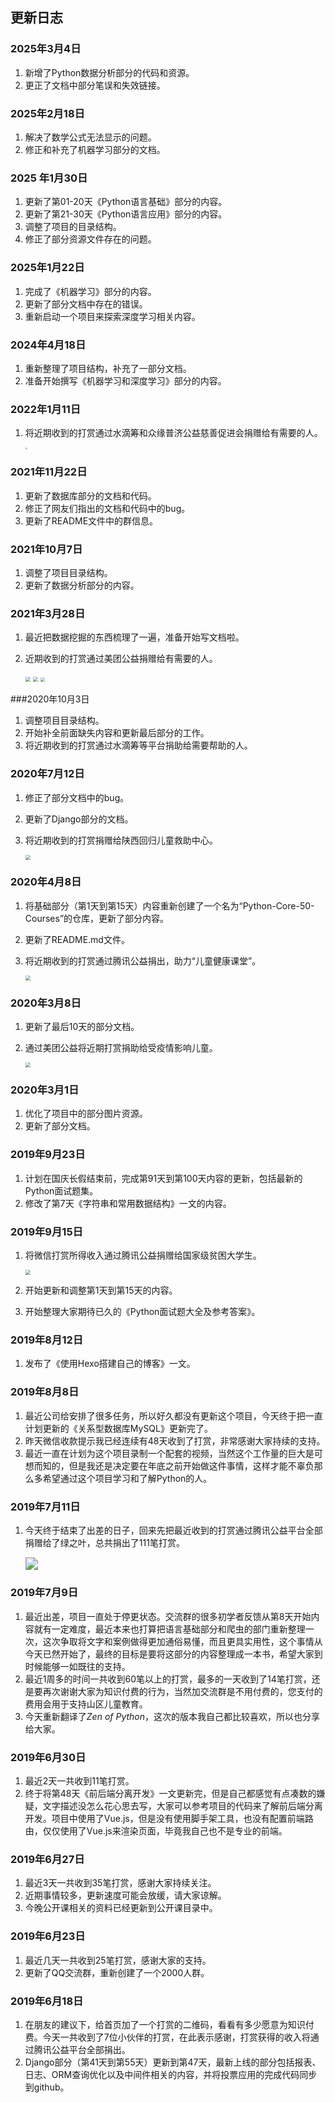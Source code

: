 ﻿## 更新日志

### 2025年3月4日

1. 新增了Python数据分析部分的代码和资源。
2. 更正了文档中部分笔误和失效链接。

### 2025年2月18日

1. 解决了数学公式无法显示的问题。
1. 修正和补充了机器学习部分的文档。

### 2025 年1月30日

1. 更新了第01-20天《Python语言基础》部分的内容。
1. 更新了第21-30天《Python语言应用》部分的内容。
1. 调整了项目的目录结构。
1. 修正了部分资源文件存在的问题。

### 2025年1月22日

1. 完成了《机器学习》部分的内容。
2. 更新了部分文档中存在的错误。
3. 重新启动一个项目来探索深度学习相关内容。

### 2024年4月18日

1. 重新整理了项目结构，补充了一部分文档。
2. 准备开始撰写《机器学习和深度学习》部分的内容。

### 2022年1月11日

1. 将近期收到的打赏通过水滴筹和众缘普济公益慈善促进会捐赠给有需要的人。

    <img src="res/ABF827024EA535099DC0E6A66A336C51.png" style="zoom:20%;">

### 2021年11月22日

1. 更新了数据库部分的文档和代码。
2. 修正了网友们指出的文档和代码中的bug。
3. 更新了README文件中的群信息。

### 2021年10月7日

1. 调整了项目目录结构。
2. 更新了数据分析部分的内容。

### 2021年3月28日

1. 最近把数据挖掘的东西梳理了一遍，准备开始写文档啦。

2. 近期收到的打赏通过美团公益捐赠给有需要的人。

    <img src="res/donation6.png" style="zoom:50%;">

    <img src="res/donation7.png" style="zoom:50%;">

    <img src="res/donation8.png" style="zoom:44%;">

###2020年10月3日

1. 调整项目目录结构。
2. 开始补全前面缺失内容和更新最后部分的工作。
3. 将近期收到的打赏通过水滴筹等平台捐助给需要帮助的人。

### 2020年7月12日

1. 修正了部分文档中的bug。

2. 更新了Django部分的文档。

3. 将近期收到的打赏捐赠给陕西回归儿童救助中心。

    <img src="res/donation5.png" style="zoom:50%;">

### 2020年4月8日

1. 将基础部分（第1天到第15天）内容重新创建了一个名为“Python-Core-50-Courses”的仓库，更新了部分内容。

2. 更新了README.md文件。

3. 将近期收到的打赏通过腾讯公益捐出，助力“儿童健康课堂”。

   <img src="res/donation4.png" style="zoom:50%;">

### 2020年3月8日

1. 更新了最后10天的部分文档。

2. 通过美团公益将近期打赏捐助给受疫情影响儿童。

   <img src="res/donation3.png" style="zoom:50%;">

### 2020年3月1日

1. 优化了项目中的部分图片资源。
2. 更新了部分文档。

### 2019年9月23日

1. 计划在国庆长假结束前，完成第91天到第100天内容的更新，包括最新的Python面试题集。
2. 修改了第7天《字符串和常用数据结构》一文的内容。

### 2019年9月15日

1. 将微信打赏所得收入通过腾讯公益捐赠给国家级贫困大学生。

   <img src="./res/donation2.png" style="zoom:50%;">

2. 开始更新和调整第1天到第15天的内容。

3. 开始整理大家期待已久的《Python面试题大全及参考答案》。

### 2019年8月12日

1. 发布了《使用Hexo搭建自己的博客》一文。

### 2019年8月8日

1. 最近公司给安排了很多任务，所以好久都没有更新这个项目，今天终于把一直计划更新的《关系型数据库MySQL》更新完了。
2. 昨天微信收款提示我已经连续有48天收到了打赏，非常感谢大家持续的支持。
3. 最近一直在计划为这个项目录制一个配套的视频，当然这个工作量的巨大是可想而知的，但是我还是决定要在年底之前开始做这件事情，这样才能不辜负那么多希望通过这个项目学习和了解Python的人。

### 2019年7月11日

1. 今天终于结束了出差的日子，回来先把最近收到的打赏通过腾讯公益平台全部捐赠给了绿之叶，总共捐出了111笔打赏。

   <img src="./res/donation1.png" style="zoom:128%">

### 2019年7月9日

1. 最近出差，项目一直处于停更状态。交流群的很多初学者反馈从第8天开始内容就有一定难度，最近本来也打算把语言基础部分和爬虫的部门重新整理一次，这次争取将文字和案例做得更加通俗易懂，而且更具实用性，这个事情从今天已然开始了，最终的目标是要将这部分的内容整理成一本书，希望大家到时候能够一如既往的支持。
2. 最近1周多的时间一共收到60笔以上的打赏，最多的一天收到了14笔打赏，还是要再次谢谢大家为知识付费的行为，当然加交流群是不用付费的，您支付的费用会用于支持山区儿童教育。
3. 今天重新翻译了*Zen of Python*，这次的版本我自己都比较喜欢，所以也分享给大家。

### 2019年6月30日

1. 最近2天一共收到11笔打赏。
2. 终于将第48天《前后端分离开发》一文更新完，但是自己都感觉有点凑数的嫌疑，文字描述没怎么花心思去写，大家可以参考项目的代码来了解前后端分离开发。项目中使用了Vue.js，但是没有使用脚手架工具，也没有配置前端路由，仅仅使用了Vue.js来渲染页面，毕竟我自己也不是专业的前端。

### 2019年6月27日

1. 最近3天一共收到35笔打赏，感谢大家持续关注。
2. 近期事情较多，更新速度可能会放缓，请大家谅解。
3. 今晚公开课相关的资料已经更新到公开课目录中。

### 2019年6月23日

1. 最近几天一共收到25笔打赏，感谢大家的支持。
2. 更新了QQ交流群，重新创建了一个2000人群。

### 2019年6月18日

1. 在朋友的建议下，给首页加了一个打赏的二维码，看看有多少愿意为知识付费。今天一共收到了7位小伙伴的打赏，在此表示感谢，打赏获得的收入将通过腾讯公益平台全部捐出。
2. Django部分（第41天到第55天）更新到第47天，最新上线的部分包括报表、日志、ORM查询优化以及中间件相关的内容，并将投票应用的完成代码同步到github。

